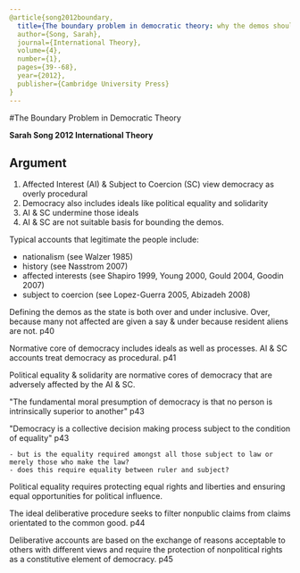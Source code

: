 ```yaml
---
@article{song2012boundary,
  title={The boundary problem in democratic theory: why the demos should be bounded by the state},
  author={Song, Sarah},
  journal={International Theory},
  volume={4},
  number={1},
  pages={39--68},
  year={2012},
  publisher={Cambridge University Press}
}
---
```


#The Boundary Problem in Democratic Theory

**Sarah Song 2012 International Theory**

## Argument

1.	Affected Interest (AI) & Subject to Coercion (SC) view democracy as overly procedural
2.	Democracy also includes ideals like political equality and solidarity
3.	AI & SC undermine those ideals
4.	AI & SC are not suitable basis for bounding the demos.

Typical accounts that legitimate the people include:

- nationalism (see Walzer 1985)
- history (see Nasstrom 2007)
- affected interests (see Shapiro 1999, Young 2000, Gould 2004, Goodin 2007)
- subject to coercion (see Lopez-Guerra 2005, Abizadeh 2008)

Defining the demos as the state is both over and under inclusive. Over, because many not affected are given a say & under because resident aliens are not. p40

Normative core of democracy includes ideals as well as processes. AI & SC accounts treat democracy as procedural. p41

Political equality & solidarity are normative cores of democracy that are adversely affected by the AI & SC.

"The fundamental moral presumption of democracy is that no person is intrinsically superior to another" p43

"Democracy is a collective decision making process subject to the condition of equality" p43

	- but is the equality required amongst all those subject to law or merely those who make the law?
	- does this require equality between ruler and subject?

Political equality requires protecting equal rights and liberties and ensuring equal opportunities for political influence.

The ideal deliberative procedure seeks to filter nonpublic claims from claims orientated to the common good. p44

Deliberative accounts are based on the exchange of reasons acceptable to others with different views and require the protection of nonpolitical rights as a constitutive element of democracy. p45





